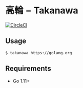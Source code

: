# 高輪 − Takanawa

[![CircleCI](https://circleci.com/gh/kou64yama/takanawa.svg?style=svg)](https://circleci.com/gh/kou64yama/takanawa)

## Usage

```shell
$ takanawa https://golang.org
```

## Requirements

- Go 1.11+
